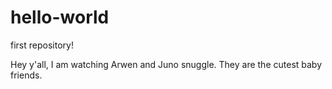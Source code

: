 # hello-world
first repository!

Hey y'all,
I am watching Arwen and Juno snuggle. They are the cutest baby friends.
